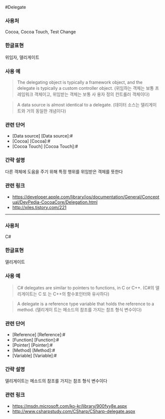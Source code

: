 #Delegate

### 사용처
Cocoa, Cocoa Touch, Test Change

### 한글표현
위임자, 델리게이트

### 사용 예
> The delegating object is typically a framework object, and the delegate is typically a custom controller object. (위임하는 객체는 보통 프레임워크 객체이고, 위임받는 객체는 보통 사 용자 정의 컨트롤러 객체이다)

> A data source is almost identical to a delegate. (데이터 소스는 델리게이트와 거의 동일한 개념이다)

### 관련 단어
* [Data source]
[Data source]:#
* [Cocoa]
[Cocoa]:#
* [Cocoa Touch]
[Cocoa Touch]:#

### 간략 설명
다른 객체에 도움을 주기 위해 특정 행위를 위임받은 객체를 뜻한다

### 관련 링크
* https://developer.apple.com/library/ios/documentation/General/Conceptual/DevPedia-CocoaCore/Delegation.html
* http://xiles.tistory.com/221

---

### 사용처
C#

### 한글표현
델리게이트

### 사용 예
> C# delegates are similar to pointers to functions, in C or C++. (C#의 델리게이트는 C 또 는 C++의 함수포인터와 유사하다)

> A delegate is a reference type variable that holds the reference to a method. (델리게이 트는 메소드의 참조를 가지는 참조 형식 변수이다)

### 관련 단어
* [Reference]
[Reference]:#
* [Function]
[Function]:#
* [Pointer]
[Pointer]:#
* [Method]
[Method]:#
* [Variable]
[Variable]:#

### 간략 설명
델리게이트는 메소드의 참조를 가지는 참조 형식 변수이다

### 관련 링크
* https://msdn.microsoft.com/ko-kr/library/900fyy8e.aspx
* http://www.csharpstudy.com/CSharp/CSharp-delegate.aspx

